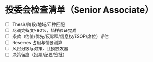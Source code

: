 # 投委会检查清单（Senior Associate）

- [ ] Thesis/阶段/地域/币种匹配
- [ ] 尽调完备度≥80%，抽样验证完成
- [ ] 条款（估值/优先/反稀释/信息权/ESOP/席位）评估
- [ ] Reserves 占用与情景测算
- [ ] 风险分级与对策、止损触发器
- [ ] 决策留痕（投票/纪要/签批）
